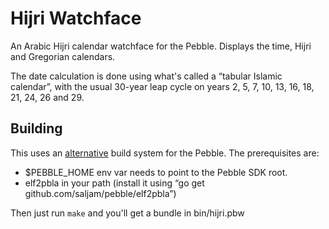 # Hijri Watchface

An Arabic Hijri calendar watchface for the Pebble. Displays the time, Hijri and Gregorian calendars.

The date calculation is done using what's called a “tabular Islamic calendar”, with the usual 30-year leap cycle on years 2, 5, 7, 10, 13, 16, 18, 21, 24, 26 and 29.

## Building

This uses an [alternative](https://github.com/saljam/pebble) build system for the Pebble.
The prerequisites are:
- $PEBBLE_HOME env var needs to point to the Pebble SDK root.
- elf2pbla in your path (install it using “go get github.com/saljam/pebble/elf2pbla”)

Then just run `make` and you'll get a bundle in bin/hijri.pbw
